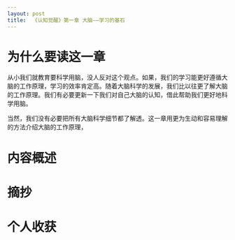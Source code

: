 ```yaml
---
layout: post
title:  《认知觉醒》第一章 大脑——学习的基石
---
```


# 为什么要读这一章

从小我们就教育要科学用脑，没人反对这个观点。如果，我们的学习能更好遵循大脑的工作原理，学习的效率肯定高。随着大脑科学的发展，我们比以往更了解大脑的工作原理。我们有必要更新一下我们对自己大脑的认知，借此帮助我们更好地科学用脑。

当然，我们没有必要把所有大脑科学细节都了解透。这一章用更为生动和容易理解的方法介绍大脑的工作原理，

# 内容概述

# 摘抄

# 个人收获
<!--stackedit_data:
eyJoaXN0b3J5IjpbLTEyNzQyNTU2NTRdfQ==
-->